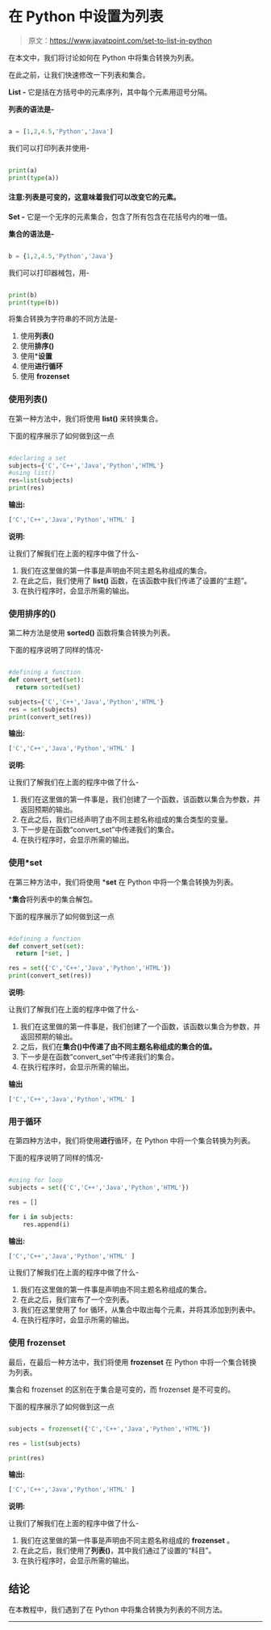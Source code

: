 # 在 Python 中设置为列表

> 原文：<https://www.javatpoint.com/set-to-list-in-python>

在本文中，我们将讨论如何在 Python 中将集合转换为列表。

在此之前，让我们快速修改一下列表和集合。

**List -** 它是括在方括号中的元素序列，其中每个元素用逗号分隔。

**列表的语法是-**

```py

a = [1,2,4.5,'Python','Java']

```

我们可以打印列表并使用-

```py

print(a)
print(type(a))

```

#### 注意:列表是可变的，这意味着我们可以改变它的元素。

**Set -** 它是一个无序的元素集合，包含了所有包含在花括号内的唯一值。

**集合的语法是-**

```py

b = {1,2,4.5,'Python','Java'}

```

我们可以打印器械包，用-

```py

print(b)
print(type(b))

```

将集合转换为字符串的不同方法是-

1.  使用**列表()**
2.  使用**排序()**
3.  使用***设置**
4.  使用**进行循环**
5.  使用 **frozenset**

### 使用列表()

在第一种方法中，我们将使用 **list()** 来转换集合。

下面的程序展示了如何做到这一点

```py

#declaring a set
subjects={'C','C++','Java','Python','HTML'}
#using list()
res=list(subjects)
print(res)

```

**输出:**

```py
['C','C++','Java','Python','HTML' ]

```

**说明:**

让我们了解我们在上面的程序中做了什么-

1.  我们在这里做的第一件事是声明由不同主题名称组成的集合。
2.  在此之后，我们使用了 **list()** 函数，在该函数中我们传递了设置的“主题”。
3.  在执行程序时，会显示所需的输出。

### 使用排序的()

第二种方法是使用 **sorted()** 函数将集合转换为列表。

下面的程序说明了同样的情况-

```py

#defining a function
def convert_set(set):
  return sorted(set)

subjects={'C','C++','Java','Python','HTML'}
res = set(subjects)
print(convert_set(res))

```

**输出:**

```py
['C','C++','Java','Python','HTML' ]

```

**说明:**

让我们了解我们在上面的程序中做了什么-

1.  我们在这里做的第一件事是，我们创建了一个函数，该函数以集合为参数，并返回预期的输出。
2.  在此之后，我们已经声明了由不同主题名称组成的集合类型的变量。
3.  下一步是在函数“convert_set”中传递我们的集合。
4.  在执行程序时，会显示所需的输出。

### 使用*set

在第三种方法中，我们将使用 ***set** 在 Python 中将一个集合转换为列表。

***集合**将列表中的集合解包。

下面的程序展示了如何做到这一点

```py

#defining a function
def convert_set(set):
  return [*set, ]

res = set({'C','C++','Java','Python','HTML'})
print(convert_set(res))

```

**说明:**

让我们了解我们在上面的程序中做了什么-

1.  我们在这里做的第一件事是，我们创建了一个函数，该函数以集合为参数，并返回预期的输出。
2.  之后，我们在**集合()中传递了由不同主题名称组成的集合的值。**
3.  下一步是在函数“convert_set”中传递我们的集合。
4.  在执行程序时，会显示所需的输出。

**输出**

```py
['C','C++','Java','Python','HTML' ]

```

### 用于循环

在第四种方法中，我们将使用**进行**循环，在 Python 中将一个集合转换为列表。

下面的程序说明了同样的情况-

```py

#using for loop
subjects = set({'C','C++','Java','Python','HTML'})

res = []

for i in subjects:
    res.append(i)

```

**输出:**

```py
['C','C++','Java','Python','HTML' ]

```

让我们了解我们在上面的程序中做了什么-

1.  我们在这里做的第一件事是声明由不同主题名称组成的集合。
2.  在此之后，我们宣布了一个空列表。
3.  我们在这里使用了 for 循环，从集合中取出每个元素，并将其添加到列表中。
4.  在执行程序时，会显示所需的输出。

### 使用 frozenset

最后，在最后一种方法中，我们将使用 **frozenset** 在 Python 中将一个集合转换为列表。

集合和 frozenset 的区别在于集合是可变的，而 frozenset 是不可变的。

下面的程序展示了如何做到这一点

```py

subjects = frozenset({'C','C++','Java','Python','HTML'})

res = list(subjects)

print(res)

```

**输出:**

```py
['C','C++','Java','Python','HTML' ]

```

**说明:**

让我们了解我们在上面的程序中做了什么-

1.  我们在这里做的第一件事是声明由不同主题名称组成的 **frozenset** 。
2.  在此之后，我们使用了**列表()**，其中我们通过了设置的“科目”。
3.  在执行程序时，会显示所需的输出。

## 结论

在本教程中，我们遇到了在 Python 中将集合转换为列表的不同方法。

* * *